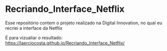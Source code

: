 # Recriando_Interface_Netflix
Esse repositório contem o projeto  realizado na Digital Innovation, no qual eu recriei a interface da Netflix

É para vizualiar o resultado: https://laerciocosta.github.io/Recriando_Interface_Netflix/
